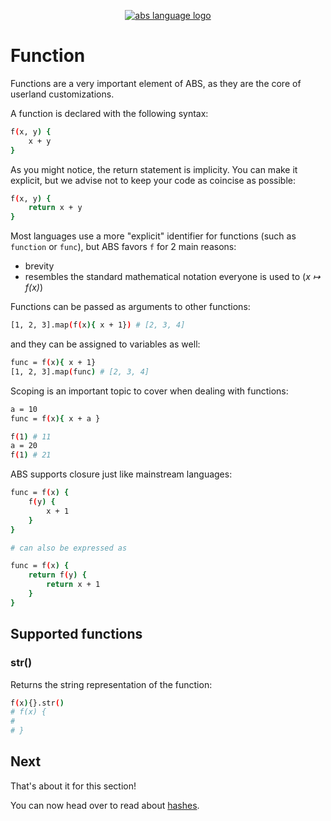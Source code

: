<p align="center">
  <a href="https://abs-lang.org/">
    <img alt="abs language logo" src="https://github.com/odino/abs/blob/master/bin/abs-horizontal.png?raw=true">
  </a>
</p>

# Function

Functions are a very important element of ABS,
as they are the core of userland customizations.

A function is declared with the following syntax:

``` bash
f(x, y) {
    x + y
}
```

As you might notice, the return statement is implicity.
You can make it explicit, but we advise not to keep
your code as coincise as possible:

``` bash
f(x, y) {
    return x + y
}
```

Most languages use a more "explicit" identifier for
functions (such as `function` or `func`), but ABS
favors `f` for 2 main reasons:

* brevity
* resembles the standard mathematical notation everyone is used to (*x ↦ f(x)*)

Functions can be passed as arguments to other functions:

``` bash
[1, 2, 3].map(f(x){ x + 1}) # [2, 3, 4]
```

and they can be assigned to variables as well:

``` bash
func = f(x){ x + 1}
[1, 2, 3].map(func) # [2, 3, 4]
```

Scoping is an important topic to cover when dealing with
functions:

``` bash
a = 10
func = f(x){ x + a }

f(1) # 11
a = 20
f(1) # 21
```

ABS supports closure just like mainstream languages:

``` bash
func = f(x) {
    f(y) {
        x + 1
    }
}

# can also be expressed as

func = f(x) {
    return f(y) {
        return x + 1
    }
}
```

## Supported functions

### str()

Returns the string representation of the function:

``` bash
f(x){}.str()
# f(x) {
#
# }
```

## Next

That's about it for this section!

You can now head over to read about [hashes](/types/hash).